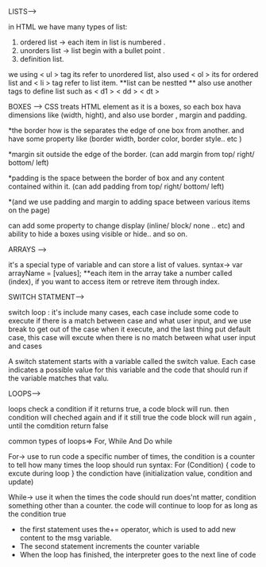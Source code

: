 LISTS-->

in HTML we have many types of list:
1) ordered list -> each item in list is numbered .
2) unorders list -> list begin with a bullet point .
3) definition list.

we using < ul > tag its refer to unordered list, also used < ol > its for ordered list and < li > tag refer to list item. 
**list can be nestted 
** also use another tags to define list such as < d1 > < dd > < dt > 


BOXES --> 
CSS treats HTML element as it is a boxes, so each box hava dimensions like (width, hight),
and also use border , margin and padding. 

*the border how is the separates the edge of one box from another. and have some property like 
(border width, border color, border style.. etc )

*margin sit outside the edge of the border.
(can add margin from top/ right/ bottom/ left)

*padding is the space between the border of box and any content contained within it.
(can add padding from top/ right/ bottom/ left)

*(and we use padding and margin to adding space between various items on the page)

can add some property to change display (inline/ block/ none .. etc) and ability to hide a boxes using visible or hide.. and so on. 

ARRAYS -->

it's a special type of variable and can store a list of values.
syntax-> var arrayName = [values]; 
**each item in the array take a number called (index), if you want to access item or retreve item through index. 
 
SWITCH STATMENT-->

switch loop :  it's include many cases, each case include some code to execute if there is a match between case and what user input, and we use break to get out of the case when it execute, and the last thing put default case, this case will excute when there is no match between what user input and cases 

 A switch statement starts with a variable called the switch value. Each case indicates a possible value for this variable and the code that should run if the variable matches that valu.

LOOPS--> 

loops check a condition if it returns true, a code block will run. then condition will cheched again and if it still true the code block will run again , until the comdition return false 

common types of loops=> For, While And Do while
 
For-> use to run code a specific number of times, the condition is a counter to tell how many times the loop should run
syntax:
For (Condition) {
code to excute during loop
}
the condiction have (initialization value, condition and update)

While-> use it when the times  the code should run does'nt matter, condition something other than a counter. the code will continue to loop for as long as the condition true 

- the first statement uses the+= operator, which is used to add new content to the msg variable.
- The second statement increments the counter variable 
- When the loop has finished, the interpreter goes to the next line of code

